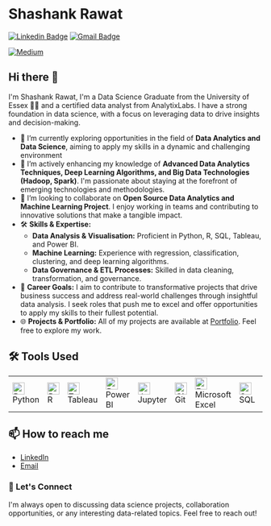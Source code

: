 # Shashank Rawat  
[![Linkedin Badge](https://img.shields.io/badge/-ShashankRawat-blue?style=flat-square&logo=Linkedin&logoColor=white&link=https://www.linkedin.com/in/shashankrawat28/)](https://www.linkedin.com/in/shashankrawat28/) 
[![Gmail Badge](https://img.shields.io/badge/-shashank.rawat28@gmail.com-c14438?style=flat-square&logo=Gmail&logoColor=white&link=mailto:shashank.rawat28@gmail.com)](mailto:shashank.rawat28@gmail.com)
<!--[![Portfolio Badge](https://img.shields.io/badge/-Portfolio-orange?style=flat-square&logo=githubpages&logoColor=white&link=https://shashank-rawat.github.io)](https://shashank-rawat.github.io)-->
[![Medium](https://img.shields.io/badge/-Medium-black?style=flat-square&logo=Medium&logoColor=white&link=https://medium.com/@shashank.rawat28)](https://medium.com/@shashank.rawat28)

## Hi there 👋 
I'm Shashank Rawat, I'm a Data Science Graduate from the University of Essex 👨‍💻 and a certified data analyst from AnalytixLabs. I have a strong foundation in data science, with a focus on leveraging data to drive insights and decision-making.

- 🔭 I’m currently exploring opportunities in the field of **Data Analytics and Data Science**, aiming to apply my skills in a dynamic and challenging environment
- 🌱 I’m actively enhancing my knowledge of **Advanced Data Analytics Techniques, Deep Learning Algorithms, and Big Data Technologies (Hadoop, Spark)**. I'm passionate about staying at the forefront of emerging 
     technologies and methodologies.
- 👯 I’m looking to collaborate on **Open Source Data Analytics and Machine Learning Project**. I enjoy working in teams and contributing to innovative solutions that make a tangible impact.
- 🛠 **Skills & Expertise:**
     - **Data Analysis & Visualisation:** Proficient in Python, R, SQL, Tableau, and Power BI.
     - **Machine Learning:** Experience with regression, classification, clustering, and deep learning algorithms.
     - **Data Governance & ETL Processes:** Skilled in data cleaning, transformation, and governance.
- 🚀 **Career Goals:**
I aim to contribute to transformative projects that drive business success and address real-world challenges through insightful data analysis. I seek roles that push me to excel and offer opportunities to apply my skills to their fullest potential.
- 🌐 **Projects & Portfolio:**
All of my projects are available at [Portfolio](https://shashank-rawat.github.io/). Feel free to explore my work.

<h2>🛠️ Tools Used</h2>
    <table>
        <tr>
            <td>
                <img src="https://img.icons8.com/color/48/000000/python.png" alt="Python" width="24">
                Python
            </td>
            <td>
                <img src="https://img.icons8.com/ios-filled/50/000000/r.png" alt="R" width="24">
                R
            </td>
            <td>
                <img src="https://img.icons8.com/color/48/000000/tableau-software.png" alt="Tableau" width="24">
                Tableau
            </td>
            <td>
                <img src="https://img.icons8.com/color/48/000000/power-bi.png" alt="Power BI" width="24">
                Power BI
            </td>
            <td>
                <img src="https://img.icons8.com/ios-filled/50/000000/jupyter.png" alt="Jupyter" width="24">
                Jupyter
            </td>
            <td>
                <img src="https://img.icons8.com/ios-filled/50/000000/github.png" alt="Git" width="24">
                Git
            </td>
            <td>
                <img src="https://img.icons8.com/color/48/000000/microsoft-excel-2019--v1.png" alt="Excel" width="24">
                Microsoft Excel
            </td>
            <td>
                <img src="https://img.icons8.com/ios-filled/50/000000/database.png" alt="SQL" width="24">
                SQL
            </td>
            <td>
                <img src="https://azure.microsoft.com/en-us/blog/wp-content/uploads/2021/05/95baa365-fedb-4d3c-8b1f-22735e3bb77a.webp" alt="MS Azure" width="24">
                Azure
            </td>
        </tr>
    </table>
   
 <h2>📫 How to reach me</h2>
    <ul>
        <li><a href="https://www.linkedin.com/in/shashankrawat28/" target="_blank">LinkedIn</a></li>
        <li><a href="mailto:shashank.rawat28@gmail.com">Email</a></li>
    </ul>
 <h3>💬 Let's Connect</h2>
    <p>I'm always open to discussing data science projects, collaboration opportunities, or any interesting data-related topics. Feel free to reach out!</p>



